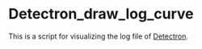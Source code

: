 # Detectron_draw_log_curve

This is a script for visualizing the log file of [Detectron](https://github.com/facebookresearch/Detectron,'Detectron').
